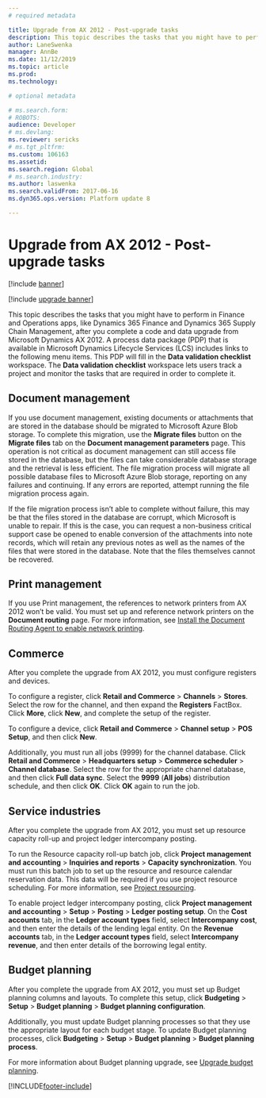 ```yaml
---
# required metadata

title: Upgrade from AX 2012 - Post-upgrade tasks
description: This topic describes the tasks that you might have to perform after you complete a code and data upgrade from Microsoft Dynamics AX 2012.
author: LaneSwenka
manager: AnnBe
ms.date: 11/12/2019
ms.topic: article
ms.prod: 
ms.technology: 

# optional metadata

# ms.search.form: 
# ROBOTS: 
audience: Developer
# ms.devlang: 
ms.reviewer: sericks
# ms.tgt_pltfrm: 
ms.custom: 106163
ms.assetid: 
ms.search.region: Global
# ms.search.industry: 
ms.author: laswenka
ms.search.validFrom: 2017-06-16
ms.dyn365.ops.version: Platform update 8

---
```


# Upgrade from AX 2012 - Post-upgrade tasks

[!include [banner](../includes/banner.md)]

[!include [upgrade banner](../includes/upgrade-banner.md)]

This topic describes the tasks that you might have to perform in Finance and Operations apps, like Dynamics 365 Finance and Dynamics 365 Supply Chain Management, after you complete a code and data upgrade from Microsoft Dynamics AX 2012. A process data package (PDP) that is available in Microsoft Dynamics Lifecycle Services (LCS) includes links to the following menu items. This PDP will fill in the **Data validation checklist** workspace. The **Data validation checklist** workspace lets users track a project and monitor the tasks that are required in order to complete it.

## Document management

If you use document management, existing documents or attachments that are stored in the database should be migrated to Microsoft Azure Blob storage. To complete this migration, use the **Migrate files** button on the **Migrate files** tab on the **Document management parameters** page. This operation is not critical as document management can still access file stored in the database, but the files can take considerable database storage and the retrieval is less efficient. The file migration process will migrate all possible database files to Microsoft Azure Blob storage, reporting on any failures and continuing. If any errors are reported, attempt running the file migration process again.

If the file migration process isn’t able to complete without failure, this may be that the files stored in the database are corrupt, which Microsoft is unable to repair. If this is the case, you can request a non-business critical support case be opened to enable conversion of the attachments into note records, which will retain any previous notes as well as the names of the files that were stored in the database. Note that the files themselves cannot be recovered.

## Print management

If you use Print management, the references to network printers from AX 2012 won’t be valid. You must set up and reference network printers on the **Document routing** page. For more information, see [Install the Document Routing Agent to enable network printing](../analytics/install-document-routing-agent.md).

## Commerce

After you complete the upgrade from AX 2012, you must configure registers and devices.

To configure a register, click **Retail and Commerce** > **Channels** > **Stores**. Select the row for the channel, and then expand the **Registers** FactBox. Click **More**, click **New**, and complete the setup of the register.

To configure a device, click **Retail and Commerce** > **Channel setup** > **POS Setup**, and then click **New**.

Additionally, you must run all jobs (9999) for the channel database. Click **Retail and Commerce** > **Headquarters setup** > **Commerce scheduler** > **Channel database**. Select the row for the appropriate channel database, and then click **Full data sync**. Select the **9999** (**All jobs**) distribution schedule, and then click **OK**. Click **OK** again to run the job.

## Service industries

After you complete the upgrade from AX 2012, you must set up resource capacity roll-up and project ledger intercompany posting.

To run the Resource capacity roll-up batch job, click **Project management and accounting** > **Inquiries and reports** > **Capacity synchronization**. You must run this batch job to set up the resource and resource calendar reservation data. This data will be required if you use project resource scheduling. For more information, see [Project resourcing](../../../finance/project-management/project-resourcing.md).

To enable project ledger intercompany posting, click **Project management and accounting** > **Setup** > **Posting** > **Ledger posting setup**. On the **Cost accounts** tab, in the **Ledger account types** field, select **Intercompany cost**, and then enter the details of the lending legal entity. On the **Revenue accounts** tab, in the **Ledger account types** field, select **Intercompany revenue**, and then enter details of the borrowing legal entity.

## Budget planning

After you complete the upgrade from AX 2012, you must set up Budget planning columns and layouts. To complete this setup, click **Budgeting** > **Setup** > **Budget planning** > **Budget planning configuration**.

Additionally, you must update Budget planning processes so that they use the appropriate layout for each budget stage. To update Budget planning processes, click **Budgeting** > **Setup** > **Budget planning** > **Budget planning process**.

For more information about Budget planning upgrade, see [Upgrade budget planning](upgrade-budget-planning.md).


[!INCLUDE[footer-include](../../../includes/footer-banner.md)]